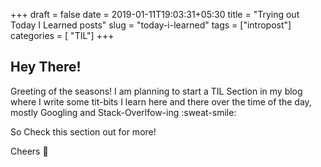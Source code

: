 +++
draft = false
date = 2019-01-11T19:03:31+05:30
title = "Trying out Today I Learned posts"
slug = "today-i-learned"
tags = ["intropost"]
categories = [ "TIL"]
+++

## Hey There!
Greeting of the seasons!
I am planning to start a TIL Section in my blog where I write some tit-bits I learn here and there over the time of the day, mostly Googling and Stack-Overlfow-ing :sweat-smile:

So Check this section out for more!

Cheers :beer:
